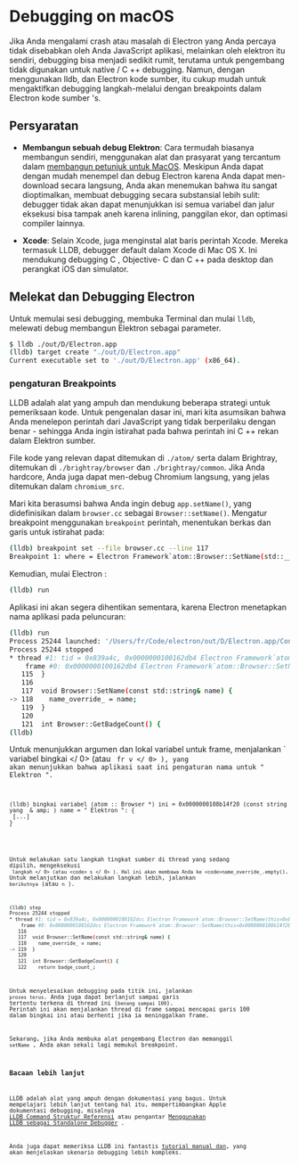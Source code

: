 # Debugging on macOS

Jika Anda mengalami crash atau masalah di Electron yang Anda percaya tidak disebabkan oleh Anda JavaScript aplikasi, melainkan oleh elektron itu sendiri, debugging bisa menjadi sedikit rumit, terutama untuk pengembang tidak digunakan untuk native / C ++ debugging. Namun, dengan menggunakan lldb, dan Electron kode sumber, itu cukup mudah untuk mengaktifkan debugging langkah-melalui dengan breakpoints dalam Electron kode sumber 's.

## Persyaratan

* **Membangun sebuah debug Elektron**: Cara termudah biasanya membangun sendiri, menggunakan alat dan prasyarat yang tercantum dalam [membangun petunjuk untuk MacOS](build-instructions-osx.md). Meskipun Anda dapat dengan mudah menempel dan debug Electron karena Anda dapat men-download secara langsung, Anda akan menemukan bahwa itu sangat dioptimalkan, membuat debugging secara substansial lebih sulit: debugger tidak akan dapat menunjukkan isi semua variabel dan jalur eksekusi bisa tampak aneh karena inlining, panggilan ekor, dan optimasi compiler lainnya.

* **Xcode**: Selain Xcode, juga menginstal alat baris perintah Xcode. Mereka termasuk LLDB, debugger default dalam Xcode di Mac OS X. Ini mendukung debugging C , Objective- C dan C ++ pada desktop dan perangkat iOS dan simulator.

## Melekat dan Debugging Electron

Untuk memulai sesi debugging, membuka Terminal dan mulai `lldb`, melewati debug membangun Elektron sebagai parameter.

```sh
$ lldb ./out/D/Electron.app
(lldb) target create "./out/D/Electron.app"
Current executable set to './out/D/Electron.app' (x86_64).
```

### pengaturan Breakpoints

LLDB adalah alat yang ampuh dan mendukung beberapa strategi untuk pemeriksaan kode. Untuk pengenalan dasar ini, mari kita asumsikan bahwa Anda menelepon perintah dari JavaScript yang tidak berperilaku dengan benar - sehingga Anda ingin istirahat pada bahwa perintah ini C ++ rekan dalam Elektron sumber.

File kode yang relevan dapat ditemukan di `./atom/` serta dalam Brightray, ditemukan di `./brightray/browser` dan `./brightray/common`. Jika Anda hardcore, Anda juga dapat men-debug Chromium langsung, yang jelas ditemukan dalam `chromium_src`.

Mari kita berasumsi bahwa Anda ingin debug `app.setName()`, yang didefinisikan dalam `browser.cc` sebagai `Browser::setName()`. Mengatur breakpoint menggunakan `breakpoint` perintah, menentukan berkas dan garis untuk istirahat pada:

```sh
(lldb) breakpoint set --file browser.cc --line 117
Breakpoint 1: where = Electron Framework`atom::Browser::SetName(std::__1::basic_string<char, std::__1::char_traits<char>, std::__1::allocator<char> > const&) + 20 at browser.cc:118, address = 0x000000000015fdb4
```

Kemudian, mulai Electron :

```sh
(lldb) run
```

Aplikasi ini akan segera dihentikan sementara, karena Electron menetapkan nama aplikasi pada peluncuran:

```sh
(lldb) run
Process 25244 launched: '/Users/fr/Code/electron/out/D/Electron.app/Contents/MacOS/Electron' (x86_64)
Process 25244 stopped
* thread #1: tid = 0x839a4c, 0x0000000100162db4 Electron Framework`atom::Browser::SetName(this=0x0000000108b14f20, name="Electron") + 20 at browser.cc:118, queue = 'com.apple.main-thread', stop reason = breakpoint 1.1
    frame #0: 0x0000000100162db4 Electron Framework`atom::Browser::SetName(this=0x0000000108b14f20, name="Electron") + 20 at browser.cc:118
   115  }
   116
   117  void Browser::SetName(const std::string& name) {
-> 118    name_override_ = name;
   119  }
   120
   121  int Browser::GetBadgeCount() {
(lldb)
```

Untuk menunjukkan argumen dan lokal variabel untuk frame, menjalankan ` variabel bingkai </ 0> (atau <code> fr v </ 0> ), yang akan menunjukkan bahwa aplikasi saat ini pengaturan nama untuk " Elektron ".</p>

<pre><code class="sh">(lldb) bingkai variabel (atom :: Browser *) ini = 0x0000000108b14f20 (const string yang  & amp; ) name = " Elektron ": {
 [...] 
}    
`</pre> 

Untuk melakukan satu langkah tingkat sumber di thread yang sedang dipilih, mengeksekusi ` langkah </ 0> (atau <code> s </ 0> ).
Hal ini akan membawa Anda ke <code>name_override_.empty()`. Untuk melanjutkan dan melakukan langkah lebih, jalankan `berikutnya` (atau `n` ).

```sh
(lldb) step
Process 25244 stopped
* thread #1: tid = 0x839a4c, 0x0000000100162dcc Electron Framework`atom::Browser::SetName(this=0x0000000108b14f20, name="Electron") + 44 at browser.cc:119, queue = 'com.apple.main-thread', stop reason = step in
    frame #0: 0x0000000100162dcc Electron Framework`atom::Browser::SetName(this=0x0000000108b14f20, name="Electron") + 44 at browser.cc:119
   116
   117  void Browser::SetName(const std::string& name) {
   118    name_override_ = name;
-> 119  }
   120
   121  int Browser::GetBadgeCount() {
   122    return badge_count_;
```

Untuk menyelesaikan debugging pada titik ini, jalankan `proses terus`. Anda juga dapat berlanjut sampai garis tertentu terkena di thread ini (`benang sampai 100`). Perintah ini akan menjalankan thread di frame sampai mencapai garis 100 dalam bingkai ini atau berhenti jika ia meninggalkan frame.

Sekarang, jika Anda membuka alat pengembang Electron dan memanggil `setName` , Anda akan sekali lagi memukul breakpoint.

### Bacaan lebih lanjut

LLDB adalah alat yang ampuh dengan dokumentasi yang bagus. Untuk mempelajari lebih lanjut tentang hal itu, mempertimbangkan Apple dokumentasi debugging, misalnya [ LLDB Command Struktur Referensi](https://developer.apple.com/library/mac/documentation/IDEs/Conceptual/gdb_to_lldb_transition_guide/document/lldb-basics.html#//apple_ref/doc/uid/TP40012917-CH2-SW2) atau pengantar [Menggunakan LLDB sebagai Standalone Debugger](https://developer.apple.com/library/mac/documentation/IDEs/Conceptual/gdb_to_lldb_transition_guide/document/lldb-terminal-workflow-tutorial.html) .

Anda juga dapat memeriksa LLDB ini fantastis [tutorial manual dan](http://lldb.llvm.org/tutorial.html), yang akan menjelaskan skenario debugging lebih kompleks.